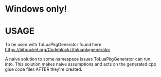 ﻿# Windows only!

# USAGE
To be used with ToLuaPkgGenerator found here: https://bitbucket.org/Codeblockz/toluapkggenerator

A naive solution to some namespace issues ToLuaPkgGenerator can run into. This solution makes naive assumptions and acts on the generated cpp glue code files AFTER they're created.